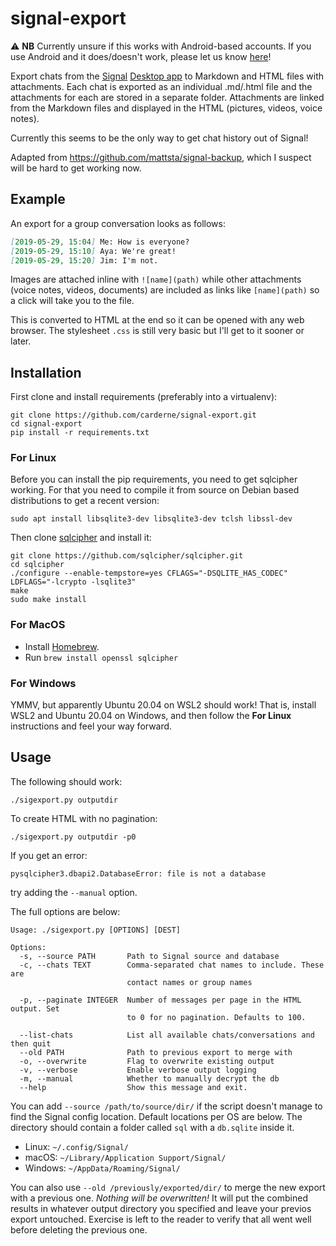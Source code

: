 # signal-export
⚠️ **NB** Currently unsure if this works with Android-based accounts. If you use Android and it does/doesn't work, please let us know [here](https://github.com/carderne/signal-export/issues/26)!

Export chats from the [Signal](https://www.signal.org/) [Desktop app](https://www.signal.org/download/) to Markdown and HTML files with attachments. Each chat is exported as an individual .md/.html file and the attachments for each are stored in a separate folder. Attachments are linked from the Markdown files and displayed in the HTML (pictures, videos, voice notes).

Currently this seems to be the only way to get chat history out of Signal!

Adapted from https://github.com/mattsta/signal-backup, which I suspect will be hard to get working now.

## Example
An export for a group conversation looks as follows:
```markdown
[2019-05-29, 15:04] Me: How is everyone?
[2019-05-29, 15:10] Aya: We're great!
[2019-05-29, 15:20] Jim: I'm not.
```

Images are attached inline with `![name](path)` while other attachments (voice notes, videos, documents) are included as links like `[name](path)` so a click will take you to the file.

This is converted to HTML at the end so it can be opened with any web browser. The stylesheet `.css` is still very basic but I'll get to it sooner or later.

## Installation
First clone and install requirements (preferably into a virtualenv):
```
git clone https://github.com/carderne/signal-export.git
cd signal-export
pip install -r requirements.txt
```

### For Linux

Before you can install the pip requirements, you need to get sqlcipher working. For that you need to compile it from source on Debian based distributions to get a recent version:
```
sudo apt install libsqlite3-dev libsqlite3-dev tclsh libssl-dev
```

Then clone [sqlcipher](https://github.com/sqlcipher/sqlcipher) and install it:
```
git clone https://github.com/sqlcipher/sqlcipher.git
cd sqlcipher
./configure --enable-tempstore=yes CFLAGS="-DSQLITE_HAS_CODEC" LDFLAGS="-lcrypto -lsqlite3"
make
sudo make install
```

### For MacOS
- Install [Homebrew](https://brew.sh).
- Run `brew install openssl sqlcipher`

### For Windows
YMMV, but apparently Ubuntu 20.04 on WSL2 should work! That is, install WSL2 and Ubuntu 20.04 on Windows, and then follow the **For Linux** instructions and feel your way forward.

## Usage
The following should work:
```
./sigexport.py outputdir
```

To create HTML with no pagination:
```
./sigexport.py outputdir -p0
```

If you get an error:

    pysqlcipher3.dbapi2.DatabaseError: file is not a database

try adding the `--manual` option.

The full options are below:
```
Usage: ./sigexport.py [OPTIONS] [DEST]

Options:
  -s, --source PATH       Path to Signal source and database
  -c, --chats TEXT        Comma-separated chat names to include. These are
                          contact names or group names

  -p, --paginate INTEGER  Number of messages per page in the HTML output. Set
                          to 0 for no pagination. Defaults to 100.

  --list-chats            List all available chats/conversations and then quit
  --old PATH              Path to previous export to merge with
  -o, --overwrite         Flag to overwrite existing output
  -v, --verbose           Enable verbose output logging
  -m, --manual            Whether to manually decrypt the db
  --help                  Show this message and exit.
```

You can add `--source /path/to/source/dir/` if the script doesn't manage to find the Signal config location. Default locations per OS are below. The directory should contain a folder called `sql` with a `db.sqlite` inside it.
- Linux: `~/.config/Signal/`
- macOS: `~/Library/Application Support/Signal/`
- Windows: `~/AppData/Roaming/Signal/`

You can also use `--old /previously/exported/dir/` to merge the new export with a previous one. _Nothing will be overwritten!_ It will put the combined results in whatever output directory you specified and leave your previos export untouched. Exercise is left to the reader to verify that all went well before deleting the previous one.
